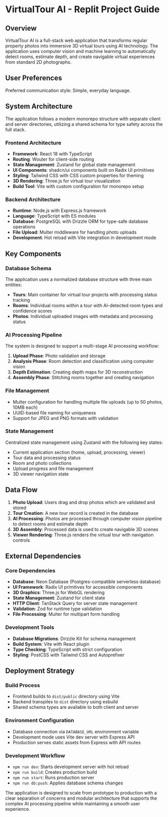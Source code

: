 # VirtualTour AI - Replit Project Guide

## Overview

VirtualTour AI is a full-stack web application that transforms regular property photos into immersive 3D virtual tours using AI technology. The application uses computer vision and machine learning to automatically detect rooms, estimate depth, and create navigable virtual experiences from standard 2D photographs.

## User Preferences

Preferred communication style: Simple, everyday language.

## System Architecture

The application follows a modern monorepo structure with separate client and server directories, utilizing a shared schema for type safety across the full stack.

### Frontend Architecture
- **Framework**: React 18 with TypeScript
- **Routing**: Wouter for client-side routing
- **State Management**: Zustand for global state management
- **UI Components**: shadcn/ui components built on Radix UI primitives
- **Styling**: Tailwind CSS with CSS custom properties for theming
- **3D Rendering**: Three.js for virtual tour visualization
- **Build Tool**: Vite with custom configuration for monorepo setup

### Backend Architecture
- **Runtime**: Node.js with Express.js framework
- **Language**: TypeScript with ES modules
- **Database**: PostgreSQL with Drizzle ORM for type-safe database operations
- **File Upload**: Multer middleware for handling photo uploads
- **Development**: Hot reload with Vite integration in development mode

## Key Components

### Database Schema
The application uses a normalized database structure with three main entities:
- **Tours**: Main container for virtual tour projects with processing status tracking
- **Rooms**: Individual rooms within a tour with AI-detected room types and confidence scores
- **Photos**: Individual uploaded images with metadata and processing status

### AI Processing Pipeline
The system is designed to support a multi-stage AI processing workflow:
1. **Upload Phase**: Photo validation and storage
2. **Analysis Phase**: Room detection and classification using computer vision
3. **Depth Estimation**: Creating depth maps for 3D reconstruction
4. **Assembly Phase**: Stitching rooms together and creating navigation

### File Management
- Multer configuration for handling multiple file uploads (up to 50 photos, 10MB each)
- UUID-based file naming for uniqueness
- Support for JPEG and PNG formats with validation

### State Management
Centralized state management using Zustand with the following key states:
- Current application section (home, upload, processing, viewer)
- Tour data and processing status
- Room and photo collections
- Upload progress and file management
- 3D viewer navigation state

## Data Flow

1. **Photo Upload**: Users drag and drop photos which are validated and stored
2. **Tour Creation**: A new tour record is created in the database
3. **AI Processing**: Photos are processed through computer vision pipeline to detect rooms and estimate depth
4. **3D Assembly**: Processed data is used to create navigable 3D scenes
5. **Viewer Rendering**: Three.js renders the virtual tour with navigation controls

## External Dependencies

### Core Dependencies
- **Database**: Neon Database (Postgres-compatible serverless database)
- **UI Framework**: Radix UI primitives for accessible components
- **3D Graphics**: Three.js for WebGL rendering
- **State Management**: Zustand for client state
- **HTTP Client**: TanStack Query for server state management
- **Validation**: Zod for runtime type validation
- **File Processing**: Multer for multipart form handling

### Development Tools
- **Database Migrations**: Drizzle Kit for schema management
- **Build System**: Vite with React plugin
- **Type Checking**: TypeScript with strict configuration
- **Styling**: PostCSS with Tailwind CSS and Autoprefixer

## Deployment Strategy

### Build Process
- Frontend builds to `dist/public` directory using Vite
- Backend transpiles to `dist` directory using esbuild
- Shared schema types are available to both client and server

### Environment Configuration
- Database connection via `DATABASE_URL` environment variable
- Development mode uses Vite dev server with Express API
- Production serves static assets from Express with API routes

### Development Workflow
- `npm run dev`: Starts development server with hot reload
- `npm run build`: Creates production build
- `npm run start`: Runs production server
- `npm run db:push`: Applies database schema changes

The application is designed to scale from prototype to production with a clear separation of concerns and modular architecture that supports the complex AI processing pipeline while maintaining a smooth user experience.